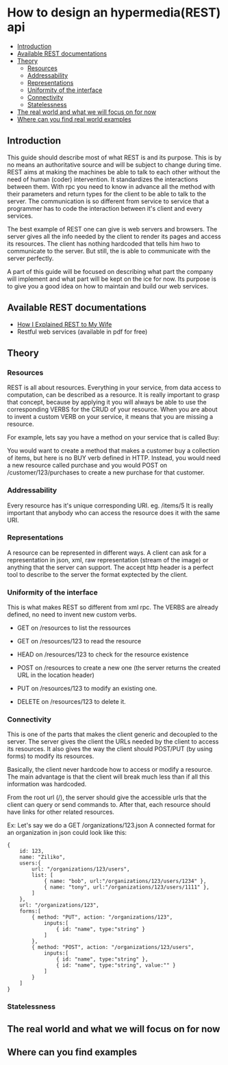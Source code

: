 # How to design an hypermedia(REST) api
  
* [Introduction](#intro)
* [Available REST documentations](#doc)
* [Theory](#theory)
	* [Resources](#ressources)
	* [Addressability](#address)
	* [Representations](#representations)
	* [Uniformity of the interface](#uniformity)
	* [Connectivity](#connectivity)
	* [Statelessness](#stateless)
* [The real world and what we will focus on for now](#real-world)
* [Where can you find real world examples](#examples)

## <a name="intro"/>Introduction</a>
	
This guide should describe most of what REST is and its purpose. This is by no means an authoritative source and will be subject to change during time.
REST aims at making the machines be able to talk to each other without the need of human (coder) intervention. It standardizes the interactions between them.
With rpc you need to know in advance all the method with their parameters and return types for the client to be able to talk to the server.
The communication is so different from service to service that a programmer has to code the interaction between it's client and every services.

The best example of REST one can give is web servers and browsers. The server gives all the info needed by the client to render its pages and access its resources.
The client has nothing hardcoded that tells him hwo to communicate to the server. But still, the is able to communicate with the server perfectly.

A part of this guide will be focused on describing what part the company will implement and what part will be kept on the ice for now.
Its purpose is to give you a good idea on how to maintain and build our web services.
	
## <a name="doc"/>Available REST documentations</a>
	
* [How I Explained REST to My Wife](http://tomayko.com/writings/rest-to-my-wife)
* Restful web services (available in pdf for free)

## <a name="theory"/>Theory</a>
	
### <a name="resources"/>Resources</a>
		
REST is all about resources. Everything in your service, from data access to computation, can be described as a resource. 
It is really important to grasp that concept, because by applying it you will always be able to use the corresponding VERBS for the CRUD of your resource.
When you are about to invent a custom VERB on your service, it means that you are missing a resource.
	
For example, lets say you have a method on your service that is called Buy: 
	
You would want to create a method that makes a customer buy a collection of items, but here is no BUY verb defined in HTTP.
Instead, you would need a new resource called purchase and you would POST on /customer/123/purchases to create a new purchase for that customer. 
		
### <a name="address"/>Addressability</a>
	
Every resource has it's unique corresponding URI. eg. /items/5
It is really important that anybody who can access the resource does it with the same URI.

### <a name="representations"/>Representations</a>
	
A resource can be represented in different ways.
A client can ask for a representation in json, xml, raw representation (stream of the image) or anything that the server can support.
The accept http header is a perfect tool to describe to the server the format exptected by the client.
	
### <a name="uniformity"/>Uniformity of the interface</a>
	
This is what makes REST so different from xml rpc. The VERBS are already defined, no need to invent new custom verbs.
		
- GET on /resources to list the ressources
- GET on /resources/123 to read the resource
- HEAD on /resources/123 to check for the resource existence

- POST on /resources to create a new one (the server returns the created URL in the location header)
- PUT on /resources/123 to modify an existing one.
- DELETE on /resources/123 to delete it.
		
### <a name="connectivity"/>Connectivity</a>

This is one of the parts that makes the client generic and decoupled to the server.
The server gives the client the URLs needed by the client to access its resources.
It also gives the way the client should POST/PUT (by using forms) to modify its resources.

Basically, the client never hardcode how to access or modify a resource.
The main advantage is that the client will break much less than if all this information was hardcoded.


From the root url (/), the server should give the accessible urls that the client can query or send commands to.
After that, each resource should have links for other related resources.

Ex: Let's say we do a GET /organizations/123.json
	A connected format for an organization in json could look like this:

```		
{ 
	id: 123,
	name: "Ziliko",
	users:{
		url: "/organizations/123/users",
		list: [
			{ name: "bob", url:"/organizations/123/users/1234" },
			{ name: "tony", url:"/organizations/123/users/1111" },
		]
	},
	url: "/organizations/123",
	forms:[
		{ method: "PUT", action: "/organizations/123",
			inputs:[
				{ id: "name", type:"string" }
			]
		},
		{ method: "POST", action: "/organizations/123/users", 
			inputs:[ 
				{ id: "name", type:"string" },
				{ id: "name", type:"string", value:"" }
			] 
		}
	]
}
``` 
### <a name="stateless"/>Statelessness</a>
	
## <a name="real-world"/>The real world and what we will focus on for now</a>

## <a name="examples"/>Where can you find examples</a>